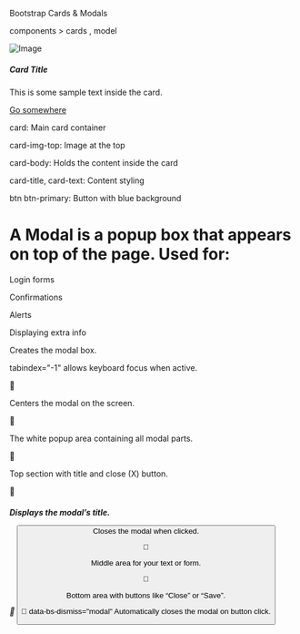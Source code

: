 Bootstrap Cards & Modals

components > cards , model 

<div class="card" style="width: 18rem;">
  <img src="https://via.placeholder.com/150" class="card-img-top" alt="Image">
  <div class="card-body">
    <h5 class="card-title">Card Title</h5>
    <p class="card-text">This is some sample text inside the card.</p>
    <a href="#" class="btn btn-primary">Go somewhere</a>
  </div>
</div>


card: Main card container

card-img-top: Image at the top

card-body: Holds the content inside the card

card-title, card-text: Content styling

btn btn-primary: Button with blue background


# A Modal is a popup box that appears on top of the page. Used for:

Login forms

Confirmations

Alerts

Displaying extra info


<div class="modal" tabindex="-1">
Creates the modal box.

tabindex="-1" allows keyboard focus when active.

🔹 <div class="modal-dialog">
Centers the modal on the screen.

🔹 <div class="modal-content">
The white popup area containing all modal parts.

🔹 <div class="modal-header">
Top section with title and close (X) button.

🔹 <h5 class="modal-title">
Displays the modal’s title.

🔹 <button class="btn-close" data-bs-dismiss="modal">
Closes the modal when clicked.

🔹 <div class="modal-body">
Middle area for your text or form.

🔹 <div class="modal-footer">
Bottom area with buttons like “Close” or “Save”.

🔹 data-bs-dismiss="modal"
Automatically closes the modal on button click.


